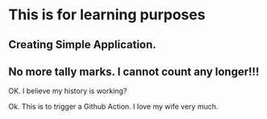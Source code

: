 # This is for learning purposes

## Creating Simple Application.

## No more tally marks. I cannot count any longer!!!
OK. I believe my history is working?

Ok.  This is to trigger a Github Action. I love my wife very much.  